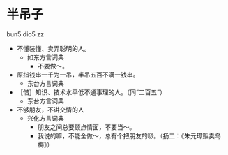 # 半吊子
bun5 dio5 zz
+ 不懂装懂、卖弄聪明的人。
  * 如东方言词典
    - 不要做～。
+ 原指钱串一千为一吊，半吊五百不满一钱串。
  * 东台方言词典
+ ［借］知识、技术水平低不通事理的人。（同“二百五”）
  * 东台方言词典
+ 不够朋友，不讲交情的人
  * 兴化方言词典
    - 朋友之间总要顾点情面，不要当～。
    - 我说的嘛，不能全做～，总有个把朋友的唦。（扬二：《朱元璋贩卖乌梅》）
